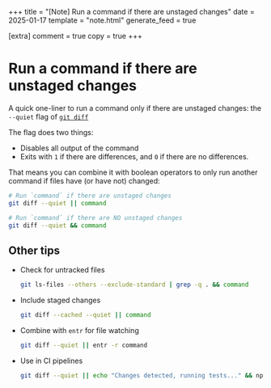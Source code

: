 +++
title = "[Note] Run a command if there are unstaged changes"
date = 2025-01-17
template = "note.html"
generate_feed = true

[extra]
comment = true
copy = true
+++

# Run a command if there are unstaged changes

A quick one-liner to run a command only if there are unstaged changes: the `--quiet` flag of [`git diff`](https://git-scm.com/docs/git-diff)

The flag does two things:

- Disables all output of the command
- Exits with `1` if there are differences, and `0` if there are no differences.

That means you can combine it with boolean operators to only run another command if files have (or have not) changed:

```bash
# Run `command` if there are unstaged changes
git diff --quiet || command

# Run `command` if there are NO unstaged changes
git diff --quiet && command
```

## Other tips

- Check for untracked files

    ```bash
    git ls-files --others --exclude-standard | grep -q . && command
    ```

- Include staged changes

    ```bash
    git diff --cached --quiet || command
    ```

- Combine with `entr` for file watching

    ```bash
    git diff --quiet || entr -r command
    ```

- Use in CI pipelines

    ```bash
    git diff --quiet || echo "Changes detected, running tests..." && npm test
    ```
